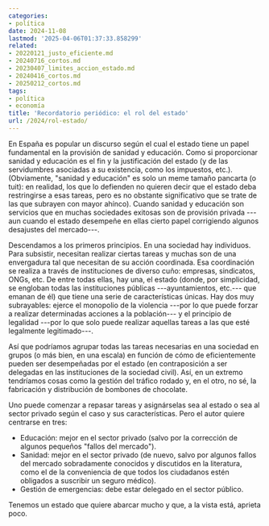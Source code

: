 ```yaml
---
categories:
- política
date: 2024-11-08
lastmod: '2025-04-06T01:37:33.858299'
related:
- 20220121_justo_eficiente.md
- 20240716_cortos.md
- 20230407_limites_accion_estado.md
- 20240416_cortos.md
- 20250212_cortos.md
tags:
- política
- economía
title: 'Recordatorio periódico: el rol del estado'
url: /2024/rol-estado/
---
```


En España es popular un discurso según el cual el estado tiene un papel fundamental en la provisión de sanidad y educación. Como si proporcionar sanidad y educación es el fin y la justificación del estado (y de las servidumbres asociadas a su existencia, como los impuestos, etc.). (Obviamente, "sanidad y educación" es solo un meme tamaño pancarta (o tuit): en realidad, los que lo defienden no quieren decir que el estado deba restringirse a esas tareas, pero es no obstante significativo que se trate de las que subrayen con mayor ahínco). Cuando sanidad y educación son servicios que en muchas sociedades exitosas son de provisión privada ---aun cuando el estado desempeñe en ellas cierto papel corrigiendo algunos desajustes del mercado---.

Descendamos a los primeros principios. En una sociedad hay individuos. Para subsistir, necesitan realizar ciertas tareas y muchas son de una envergadura tal que necesitan de su acción coordinada. Esa coordinación se realiza a través de instituciones de diverso cuño: empresas, sindicatos, ONGs, etc. De entre todas ellas, hay una, el estado (donde, por simplicidad, se engloban todas las instituciones públicas ---ayuntamientos, etc.--- que emanan de él) que tiene una serie de características únicas. Hay dos muy subrayables: ejerce el monopolio de la violencia ---por lo que puede forzar a realizar determinadas acciones a la población--- y el principio de legalidad ---por lo que solo puede realizar aquellas tareas a las que esté legalmente legitimado---.

Así que podríamos agrupar todas las tareas necesarias en una sociedad en grupos (o más bien, en una escala) en función de cómo de eficientemente pueden ser desempeñadas por el estado (en contraposición a ser delegadas en las instituciones de la sociedad civil). Así, en un extremo tendríamos cosas como la gestión del tráfico rodado y, en el otro, no sé, la fabricación y distribución de bombones de chocolate.

Uno puede comenzar a repasar tareas y asignárselas sea al estado o sea al sector privado según el caso y sus características. Pero el autor quiere centrarse en tres:

- Educación: mejor en el sector privado (salvo por la corrección de algunos pequeños "fallos del mercado").
- Sanidad: mejor en el sector privado (de nuevo, salvo por algunos fallos del mercado sobradamente conocidos y discutidos en la literatura, como el de la conveniencia de que todos los ciudadanos estén obligados a suscribir un seguro médico).
- Gestión de emergencias: debe estar delegado en el sector público.

Tenemos un estado que quiere abarcar mucho y que, a la vista está, aprieta poco.